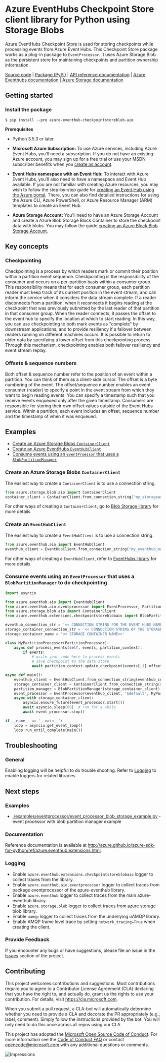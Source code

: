# Azure EventHubs Checkpoint Store client library for Python using Storage Blobs

Azure EventHubs Checkpoint Store is used for storing checkpoints while processing events from Azure Event Hubs.
This Checkpoint Store package works as a plug-in package to `EventProcessor`. It uses Azure Storage Blob as the persistent store for maintaining checkpoints and partition ownership information.

[Source code](https://github.com/Azure/azure-sdk-for-python/tree/master/sdk/eventhub/azure-eventhubs-checkpointstoreblob-aio) | [Package (PyPi)](https://pypi.org/project/azure-eventhub-checkpointstoreblob-aio/) | [API reference documentation](http://azure.github.io/azure-sdk-for-python/ref/azure.eventhub.extensions.html) | [Azure Eventhubs documentation](https://docs.microsoft.com/en-us/azure/event-hubs/) | [Azure Storage documentation](https://docs.microsoft.com/en-us/azure/storage/)

## Getting started

### Install the package

```
$ pip install --pre azure-eventhub-checkpointstoreblob-aio
```

**Prerequisites**

- Python 3.5.3 or later.
- **Microsoft Azure Subscription:**  To use Azure services, including Azure Event Hubs, you'll need a subscription.  If you do not have an existing Azure account, you may sign up for a free trial or use your MSDN subscriber benefits when you [create an account](https://azure.microsoft.com/en-us/).

- **Event Hubs namespace with an Event Hub:** To interact with Azure Event Hubs, you'll also need to have a namespace and Event Hub  available.  If you are not familiar with creating Azure resources, you may wish to follow the step-by-step guide for [creating an Event Hub using the Azure portal](https://docs.microsoft.com/en-us/azure/event-hubs/event-hubs-create).  There, you can also find detailed instructions for using the Azure CLI, Azure PowerShell, or Azure Resource Manager (ARM) templates to create an Event Hub.

- **Azure Storage Account:** You'll need to have an Azure Storage Account and create a Azure Blob Storage Block Container to store the checkpoint data with blobs. You may follow the guide [creating an Azure Block Blob Storage Account](https://docs.microsoft.com/en-us/azure/storage/blobs/storage-blob-create-account-block-blob).

## Key concepts

### Checkpointing

Checkpointing is a process by which readers mark or commit their position within a partition event sequence. 
Checkpointing is the responsibility of the consumer and occurs on a per-partition basis within a consumer group. 
This responsibility means that for each consumer group, each partition reader must keep track of its current position 
in the event stream, and can inform the service when it considers the data stream complete. If a reader disconnects from
a partition, when it reconnects it begins reading at the checkpoint that was previously submitted by the last reader of
that partition in that consumer group. When the reader connects, it passes the offset to the event hub to specify the 
location at which to start reading. In this way, you can use checkpointing to both mark events as "complete" by 
downstream applications, and to provide resiliency if a failover between readers running on different machines occurs. 
It is possible to return to older data by specifying a lower offset from this checkpointing process. Through this 
mechanism, checkpointing enables both failover resiliency and event stream replay.

### Offsets & sequence numbers
Both offset & sequence number refer to the position of an event within a partition. You can think of them as a 
client-side cursor. The offset is a byte numbering of the event. The offset/sequence number enables an event consumer 
(reader) to specify a point in the event stream from which they want to begin reading events. You can specify a 
timestamp such that you receive events enqueued only after the given timestamp. Consumers are responsible for 
storing their own offset values outside of the Event Hubs service. Within a partition, each event includes an offset, 
sequence number and the timestamp of when it was enqueued.

## Examples
- [Create an Azure Storage Blobs `ContainerClient`](#create-an-azure-storage-blobs-containerclient)
- [Create an Azure EventHubs `EventHubClient`](#create-an-eventhubclient)
- [Consume events using an `EventProessor` that uses a `BlobPartitionManager`](#consume-events-using-an-eventprocessor-that-uses-a-blobpartitionmanager-to-do-checkpointing)

### Create an Azure Storage Blobs `ContainerClient`
The easiest way to create a `ContainerClient` is to use a connection string.
```python
from azure.storage.blob.aio import ContainerClient
container_client = ContainerClient.from_connection_string("my_storageacount_connection_string", container="mycontainer")
```
For other ways of creating a `ContainerClient`, go to [Blob Storage library](https://github.com/Azure/azure-sdk-for-python/tree/eventhubs_preview3/sdk/storage/azure-storage-blob) for more details.

### Create an `EventHubClient`
The easiest way to create a `EventHubClient` is to use a connection string.
```python
from azure.eventhub.aio import EventHubClient
eventhub_client = EventHubClient.from_connection_string("my_eventhub_namespace_connection_string", event_hub_path="myeventhub")
```
For other ways of creating a `EventHubClient`, refer to [EventHubs library](https://github.com/Azure/azure-sdk-for-python/tree/master/sdk/eventhub/azure-eventhubs) for more details.

### Consume events using an `EventProcessor` that uses a `BlobPartitionManager` to do checkpointing
```python
import asyncio

from azure.eventhub.aio import EventHubClient
from azure.eventhub.aio.eventprocessor import EventProcessor, PartitionProcessor
from azure.storage.blob.aio import ContainerClient
from azure.eventhub.extensions.checkpointstoreblobaio import BlobPartitionManager

eventhub_connection_str = '<< CONNECTION STRING FOR THE EVENT HUBS NAMESPACE >>'
storage_container_connection_str = '<< CONNECTION STRING OF THE STORAGE >>'
storage_container_name = '<< STORAGE CONTAINER NAME>>'

class MyPartitionProcessor(PartitionProcessor):
    async def process_events(self, events, partition_context):
        if events:
            # write your code here to process events
            # save checkpoint to the data store
            await partition_context.update_checkpoint(events[-1].offset, events[-1].sequence_number)

async def main():
    eventhub_client = EventHubClient.from_connection_string(eventhub_connection_str, receive_timeout=5, retry_total=3)
    storage_container_client = ContainerClient.from_connection_string(storage_container_connection_str, container=storage_container_name)
    partition_manager = BlobPartitionManager(storage_container_client)  # use the BlobPartitonManager to save
    event_processor = EventProcessor(eventhub_client, "$default", MyPartitionProcessor, partition_manager)    
    async with storage_container_client:
        asyncio.ensure_future(event_processor.start())
        await asyncio.sleep(60)  # run for a while
        await event_processor.stop()

if __name__ == '__main__':
    loop = asyncio.get_event_loop()
    loop.run_until_complete(main())
```

## Troubleshooting

### General
Enabling logging will be helpful to do trouble shooting.
Refer to [Logging](#logging) to enable loggers for related libraries.

## Next steps

### Examples
- [./examples/eventprocessor/event_processor_blob_storage_example.py](https://github.com/Azure/azure-sdk-for-python/blob/master/sdk/eventhub/azure-eventhubs-checkpointstoreblob-aio/examples/event_processor_blob_storage_example.py) - event processor with blob partition manager example

### Documentation

Reference documentation is available at http://azure.github.io/azure-sdk-for-python/ref/azure.eventhub.extensions.html.

### Logging

- Enable `azure.eventhub.extensions.checkpointstoreblobaio` logger to collect traces from the library.
- Enable `azure.eventhub.aio.eventprocessor` logger to collect traces from package eventprocessor of the azure-eventhub library.
- Enable `azure.eventhub` logger to collect traces from the main azure-eventhub library.
- Enable `azure.storage.blob` logger to collect traces from azure storage blob library.
- Enable `uamqp` logger to collect traces from the underlying uAMQP library.
- Enable AMQP frame level trace by setting `network_tracing=True` when creating the client.

### Provide Feedback

If you encounter any bugs or have suggestions, please file an issue in the [Issues](https://github.com/Azure/azure-sdk-for-python/issues) section of the project.

## Contributing

This project welcomes contributions and suggestions.  Most contributions require you to agree to a Contributor License Agreement (CLA) declaring that you have the right to, and actually do, grant us the rights to use your contribution. For details, visit https://cla.microsoft.com.

When you submit a pull request, a CLA-bot will automatically determine whether you need to provide a CLA and decorate the PR appropriately (e.g., label, comment). Simply follow the instructions provided by the bot. You will only need to do this once across all repos using our CLA.

This project has adopted the [Microsoft Open Source Code of Conduct](https://opensource.microsoft.com/codeofconduct/).
For more information see the [Code of Conduct FAQ](https://opensource.microsoft.com/codeofconduct/faq/) or contact [opencode@microsoft.com](mailto:opencode@microsoft.com) with any additional questions or comments.

![Impressions](https://azure-sdk-impressions.azurewebsites.net/api/impressions/azure-sdk-for-python/sdk/eventhub/azure-eventhubs-checkpointstoreblob-aio/README.png)
